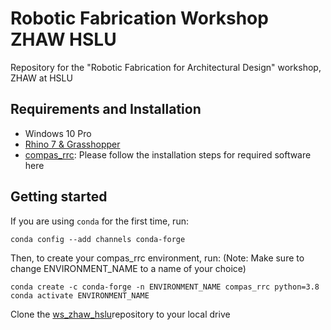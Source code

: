 # Robotic Fabrication Workshop ZHAW HSLU

Repository for the "Robotic Fabrication for Architectural Design" workshop, ZHAW at HSLU

## Requirements and Installation

* Windows 10 Pro
* [Rhino 7 & Grasshopper](https://www.rhino3d.com/download)
* [compas_rrc](https://github.com/compas-rrc/compas_rrc_start#installation): Please follow the installation steps for required software here


## Getting started

If you are using ``conda`` for the first time, run:

    conda config --add channels conda-forge
    
Then, to create your compas_rrc environment, run:
(Note: Make sure to change ENVIRONMENT_NAME to a name of your choice)
    
    conda create -c conda-forge -n ENVIRONMENT_NAME compas_rrc python=3.8
    conda activate ENVIRONMENT_NAME

Clone the [ws_zhaw_hslu](https://github.com/gramaziokohler/robotic_plaster_spraying)repository to your local drive
